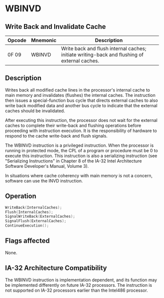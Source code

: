 # WBINVD
 
## Write Back and Invalidate Cache
 
 
|Opcode|Mnemonic|Description|
|-|-|-|
|0F 09|WBINVD|Write back and flush internal caches; initiate writing-back and flushing of external caches.|
 
## Description
 
Writes back all modified cache lines in the processor's internal cache to main memory and invalidates (flushes) the internal caches. The instruction then issues a special-function bus cycle that directs external caches to also write back modified data and another bus cycle to indicate that the external caches should be invalidated.
 
After executing this instruction, the processor does not wait for the external caches to complete their write-back and flushing operations before proceeding with instruction execution. It is the responsibility of hardware to respond to the cache write-back and flush signals.
 
The WBINVD instruction is a privileged instruction. When the processor is running in protected mode, the CPL of a program or procedure must be 0 to execute this instruction. This instruction is also a serializing instruction (see "Serializing Instructions" in Chapter 8 of the IA-32 Intel Architecture Software Developer's Manual, Volume 3).
 
In situations where cache coherency with main memory is not a concern, software can use the INVD instruction.
 
 
## Operation
 
```c
WriteBack(InternalCaches);
Flush(InternalCaches);
SignalWriteBack(ExternalCaches);
SignalFlush(ExternalCaches);
ContinueExecution();

```
 
 
## Flags affected
 
None.

 
 
## IA-32 Architecture Compatibility
 
The WBINVD instruction is implementation dependent, and its function may be implemented differently on future IA-32 processors. The instruction is not supported on IA-32 processors earlier than the Intel486 processor.

 
